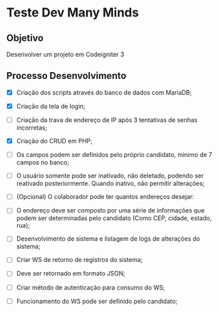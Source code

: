 # Teste Dev Many Minds


## Objetivo

Desenvolver um projeto em Codeigniter 3

## Processo Desenvolvimento

- [x] Criação dos scripts através do banco de dados com MariaDB;
- [x] Criação da tela de login;
- [ ] Criação da trava de endereço de IP após 3 tentativas de senhas incorretas;
- [x] Criação do CRUD em PHP;
- [ ]  Os campos podem ser definidos pelo próprio candidato, minimo de 7
    campos no banco;
    
- [ ] O usuário somente pode ser inativado, não deletado, podendo ser
    reativado posteriormente. Quando inativo, não permitir alterações;
    
- [ ] (Opcional) O colaborador pode ter quantos endereços desejar:
    
- [ ] O endereço deve ser composto por uma série de informações
    que podem ser determinadas pelo candidato (Como CEP,
    cidade, estado, rua);
    
- [ ] Desenvolvimento de sistema e listagem de logs de alterações do sistema;
- [ ] Criar WS de retorno de registros do sistema;
- [ ] Deve ser retornado em formato JSON;
- [ ] Criar método de autenticação para consumo do WS;
- [ ] Funcionamento do WS pode ser definido pelo candidato;
